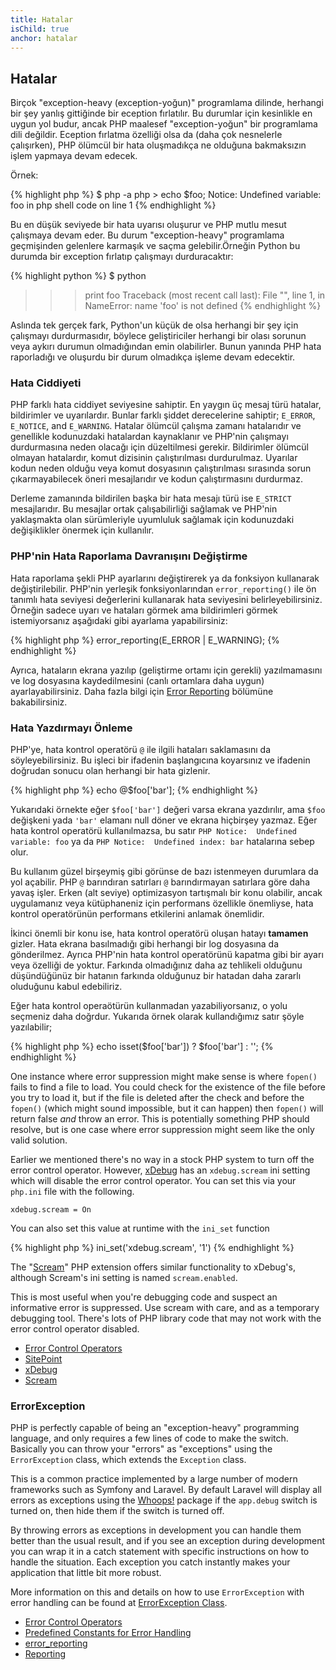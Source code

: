 ```yaml
---
title: Hatalar
isChild: true
anchor: hatalar
---
```


## Hatalar

Birçok "exception-heavy (exception-yoğun)" programlama dilinde, herhangi bir şey yanlış gittiğinde bir eception fırlatılır. Bu durumlar için kesinlikle en uygun yol budur, ancak PHP maalesef "exception-yoğun" bir programlama dili değildir. Eception fırlatma özelliği olsa da (daha çok nesnelerle çalışırken), PHP ölümcül bir hata oluşmadıkça ne olduğuna bakmaksızın işlem yapmaya devam edecek.

Örnek:

{% highlight php %}
$ php -a
php > echo $foo;
Notice: Undefined variable: foo in php shell code on line 1
{% endhighlight %}

Bu en düşük seviyede bir hata uyarısı oluşurur ve PHP mutlu mesut çalışmaya devam eder. Bu durum "exception-heavy" programlama geçmişinden gelenlere karmaşık ve saçma gelebilir.Örneğin Python bu durumda bir exception fırlatıp çalışmayı durduracaktır:

{% highlight python %}
$ python
>>> print foo
Traceback (most recent call last):
  File "<stdin>", line 1, in <module>
NameError: name 'foo' is not defined
{% endhighlight %}

Aslında tek gerçek fark, Python'un küçük de olsa herhangi bir şey için çalışmayı durdurmasıdır, böylece geliştiriciler herhangi bir olası sorunun veya aykırı durumun olmadığından emin olabilirler. Bunun yanında PHP hata raporladığı ve oluşurdu bir durum olmadıkça işleme devam edecektir.

### Hata Ciddiyeti

PHP farklı hata ciddiyet seviyesine sahiptir. En yaygın üç mesaj türü hatalar, bildirimler ve uyarılardır. Bunlar farklı şiddet derecelerine sahiptir; `E_ERROR`, `E_NOTICE`, and `E_WARNING`. Hatalar ölümcül çalışma zamanı hatalarıdır ve genellikle kodunuzdaki hatalardan kaynaklanır ve PHP'nin çalışmayı durdurmasına neden olacağı için düzeltilmesi gerekir. Bildirimler ölümcül olmayan hatalardır, komut dizisinin çalıştırılması durdurulmaz. Uyarılar kodun neden olduğu veya komut dosyasının çalıştırılması sırasında sorun çıkarmayabilecek öneri mesajlarıdır ve kodun çalıştırmasını durdurmaz.

Derleme zamanında bildirilen başka bir hata mesajı türü ise `E_STRICT` mesajlarıdır. Bu mesajlar ortak çalışabilirliği sağlamak ve PHP'nin yaklaşmakta olan sürümleriyle uyumluluk sağlamak için kodunuzdaki değişiklikler önermek için kullanılır.

### PHP'nin Hata Raporlama Davranışını Değiştirme

Hata raporlama şekli PHP ayarlarını değiştirerek ya da fonksiyon kullanarak değiştirilebilir. PHP'nin yerleşik fonksiyonlarından `error_reporting()` ile ön tanımlı hata seviyesi değerlerini kullanarak hata seviyesini belirleyebilirsiniz. Örneğin sadece uyarı ve hataları görmek ama bildirimleri görmek istemiyorsanız aşağıdaki gibi ayarlama yapabilirsiniz:

{% highlight php %}
error_reporting(E_ERROR | E_WARNING);
{% endhighlight %}

Ayrıca, hataların ekrana yazılıp (geliştirme ortamı için gerekli) yazılmamasını ve log dosyasına kaydedilmesini (canlı ortamlara daha uygun) ayarlayabilirsiniz. Daha fazla bilgi için [Error Reporting][errorreport] bölümüne bakabilirsiniz.

### Hata Yazdırmayı Önleme

PHP'ye, hata kontrol operatörü `@` ile ilgili hataları saklamasını da söyleyebilirsiniz. Bu işleci bir ifadenin başlangıcına koyarsınız ve ifadenin doğrudan sonucu olan herhangi bir hata gizlenir.

{% highlight php %}
echo @$foo['bar'];
{% endhighlight %}

Yukarıdaki örnekte eğer `$foo['bar']` değeri varsa ekrana yazdırılır, ama `$foo` değişkeni yada
`'bar'` elamanı null döner ve ekrana hiçbirşey yazmaz. Eğer hata kontrol operatörü kullanılmazsa, bu satır `PHP Notice:  Undefined variable: foo` ya da `PHP Notice:  Undefined index: bar` hatalarına sebep olur.

Bu kullanım güzel birşeymiş gibi görünse de bazı istenmeyen durumlara da yol açabilir. PHP `@` barındıran satırları `@` barındırmayan satırlara göre daha yavaş işler. Erken (alt seviye) optimizasyon tartışmalı bir konu olabilir, ancak uygulamanız veya kütüphaneniz için performans özellikle önemliyse, hata kontrol operatörünün performans etkilerini anlamak önemlidir.

İkinci önemli bir konu ise, hata kontrol operatörü oluşan hatayı **tamamen** gizler. Hata ekrana basılmadığı gibi herhangi bir log dosyasına da gönderilmez. Ayrıca PHP'nin hata kontrol operatörünü kapatma gibi bir ayarı veya özelliği de yoktur. Farkında olmadığınız daha az tehlikeli olduğunu düşündüğünüz bir hatanın farkında olduğunuz bir hatadan daha zararlı oluduğunu kabul edebiliriz. 

Eğer hata kontrol operaötürün kullanmadan yazabiliyorsanız, o yolu seçmeniz daha doğrdur. Yukarıda örnek olarak kullandığımız satır şöyle yazılabilir;

{% highlight php %}
echo isset($foo['bar']) ? $foo['bar'] : '';
{% endhighlight %}

One instance where error suppression might make sense is where `fopen()` fails to find a file to load. You could check
for the existence of the file before you try to load it, but if the file is deleted after the check and before the `fopen()`
(which might sound impossible, but it can happen) then `fopen()` will return false _and_ throw an error. This is
potentially something PHP should resolve, but is one case where error suppression might seem like the only valid
solution.

Earlier we mentioned there's no way in a stock PHP system to turn off the error control operator.  However, [xDebug] has an `xdebug.scream` ini setting which will disable the error control operator.  You can set this via your `php.ini` file with the following.

    xdebug.scream = On

You can also set this value at runtime with the `ini_set` function

{% highlight php %}
ini_set('xdebug.scream', '1')
{% endhighlight %}

The "[Scream]" PHP extension offers similar functionality to xDebug's, although Scream's ini setting is named `scream.enabled`.

This is most useful when you're debugging code and suspect an informative error is suppressed.  Use scream with care, and as a temporary debugging tool. There's lots of PHP library code that may not work with the error control operator disabled.


* [Error Control Operators](http://php.net/manual/en/language.operators.errorcontrol.php)
* [SitePoint](http://www.sitepoint.com/)
* [xDebug]
* [Scream]

[xDebug]: http://xdebug.org/docs/basic
[Scream]: http://www.php.net/manual/en/book.scream.php

### ErrorException

PHP is perfectly capable of being an "exception-heavy" programming language, and only requires a few lines of code to
make the switch. Basically you can throw your "errors" as "exceptions" using the `ErrorException` class, which extends the `Exception` class.

This is a common practice implemented by a large number of modern frameworks such as Symfony and Laravel. By default
Laravel will display all errors as exceptions using the [Whoops!] package if the `app.debug` switch is turned on, then
hide them if the switch is turned off.

By throwing errors as exceptions in development you can handle them better than the usual result, and if you see an
exception during development you can wrap it in a catch statement with specific instructions on how to handle the situation. Each exception you catch instantly makes your application that little bit more robust.

More information on this and details on how to use `ErrorException` with error handling can be found at
[ErrorException Class][errorexception].

* [Error Control Operators](http://php.net/manual/en/language.operators.errorcontrol.php)
* [Predefined Constants for Error Handling](http://www.php.net/manual/en/errorfunc.constants.php)
* [error_reporting](http://www.php.net/manual/en/function.error-reporting.php)
* [Reporting][errorreport]

[errorexception]: http://php.net/manual/en/class.errorexception.php
[errorreport]: /#error_reporting
[Whoops!]: http://filp.github.io/whoops/
